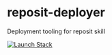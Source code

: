 # reposit-deployer
Deployment tooling for reposit skill

[![Launch Stack](https://cdn.rawgit.com/silarsis/reposit-deployer/master/launch-stack.svg)](https://console.aws.amazon.com/cloudformation/home#/stacks/new?region=us-east-1&stackName=reposit_deployer&templateURL=https://rawgit.com/silarsis/reposit-deployer/master/lambci.svg)
